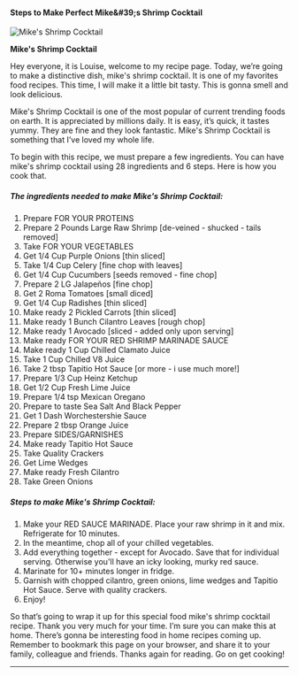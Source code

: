             

#### Steps to Make Perfect Mike&amp;#39;s Shrimp Cocktail

![Mike's Shrimp Cocktail](https://img-global.cpcdn.com/recipes/4535f36cac4fdf06/751x532cq70/mikes-shrimp-cocktail-recipe-main-photo.jpg)

**Mike's Shrimp Cocktail**

Hey everyone, it is Louise, welcome to my recipe page. Today, we’re going to make a distinctive dish, mike's shrimp cocktail. It is one of my favorites food recipes. This time, I will make it a little bit tasty. This is gonna smell and look delicious.

Mike's Shrimp Cocktail is one of the most popular of current trending foods on earth. It is appreciated by millions daily. It is easy, it’s quick, it tastes yummy. They are fine and they look fantastic. Mike's Shrimp Cocktail is something that I’ve loved my whole life.

To begin with this recipe, we must prepare a few ingredients. You can have mike's shrimp cocktail using 28 ingredients and 6 steps. Here is how you cook that.

##### The ingredients needed to make Mike's Shrimp Cocktail:

1.  Prepare FOR YOUR PROTEINS
2.  Prepare 2 Pounds Large Raw Shrimp \[de-veined - shucked - tails removed\]
3.  Take FOR YOUR VEGETABLES
4.  Get 1/4 Cup Purple Onions \[thin sliced\]
5.  Take 1/4 Cup Celery \[fine chop with leaves\]
6.  Get 1/4 Cup Cucumbers \[seeds removed - fine chop\]
7.  Prepare 2 LG Jalapeños \[fine chop\]
8.  Get 2 Roma Tomatoes \[small diced\]
9.  Get 1/4 Cup Radishes \[thin sliced\]
10.  Make ready 2 Pickled Carrots \[thin sliced\]
11.  Make ready 1 Bunch Cilantro Leaves \[rough chop\]
12.  Make ready 1 Avocado \[sliced - added only upon serving\]
13.  Make ready FOR YOUR RED SHRIMP MARINADE SAUCE
14.  Make ready 1 Cup Chilled Clamato Juice
15.  Take 1 Cup Chilled V8 Juice
16.  Take 2 tbsp Tapitio Hot Sauce \[or more - i use much more!\]
17.  Prepare 1/3 Cup Heinz Ketchup
18.  Get 1/2 Cup Fresh Lime Juice
19.  Prepare 1/4 tsp Mexican Oregano
20.  Prepare to taste Sea Salt And Black Pepper
21.  Get 1 Dash Worchestershie Sauce
22.  Prepare 2 tbsp Orange Juice
23.  Prepare SIDES/GARNISHES
24.  Make ready Tapitio Hot Sauce
25.  Take Quality Crackers
26.  Get Lime Wedges
27.  Make ready Fresh Cilantro
28.  Take Green Onions

##### Steps to make Mike's Shrimp Cocktail:

1.  Make your RED SAUCE MARINADE. Place your raw shrimp in it and mix. Refrigerate for 10 minutes.
2.  In the meantime, chop all of your chilled vegetables.
3.  Add everything together - except for Avocado. Save that for individual serving. Otherwise you'll have an icky looking, murky red sauce.
4.  Marinate for 10+ minutes longer in fridge.
5.  Garnish with chopped cilantro, green onions, lime wedges and Tapitio Hot Sauce. Serve with quality crackers.
6.  Enjoy!

So that’s going to wrap it up for this special food mike's shrimp cocktail recipe. Thank you very much for your time. I’m sure you can make this at home. There’s gonna be interesting food in home recipes coming up. Remember to bookmark this page on your browser, and share it to your family, colleague and friends. Thanks again for reading. Go on get cooking!

* * *